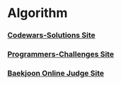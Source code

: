 # Algorithm

### <a href="https://www.codewars.com/" target="_blank">Codewars-Solutions Site</a>

### <a href="https://programmers.co.kr/" target="_blank">Programmers-Challenges Site</a>

### <a href="https://www.acmicpc.net/" target="_blank">Baekjoon Online Judge Site</a>
